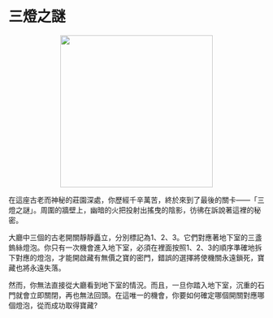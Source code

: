 
# 三燈之謎

<p align="center">
	<img src="/home/takagi/Personal_data/Side_Projects/Physicode/每週一題/9_27_2024/img/switch.jpeg" alt="" width="300">
</p>


在這座古老而神秘的莊園深處，你歷經千辛萬苦，終於來到了最後的關卡——「三燈之謎」。周圍的牆壁上，幽暗的火把投射出搖曳的陰影，彷彿在訴說著這裡的秘密。

大廳中三個的古老開關靜靜矗立，分別標記為1、2、3。它們對應著地下室的三盞鎢絲燈泡。你只有一次機會進入地下室，必須在裡面按照1、2、3的順序準確地拆下對應的燈泡，才能開啟藏有無價之寶的密門，錯誤的選擇將使機關永遠鎖死，寶藏也將永遠失落。

然而，你無法直接從大廳看到地下室的情況。而且，一旦你踏入地下室，沉重的石門就會立即關閉，再也無法回頭。在這唯一的機會，你要如何確定哪個開關對應哪個燈泡，從而成功取得寶藏? 